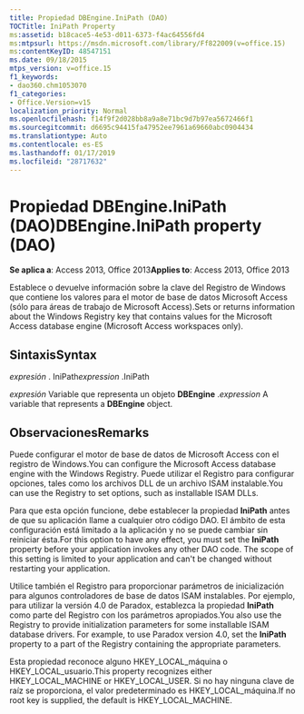 ```yaml
---
title: Propiedad DBEngine.IniPath (DAO)
TOCTitle: IniPath Property
ms:assetid: b18cace5-4e53-d011-6373-f4ac64556fd4
ms:mtpsurl: https://msdn.microsoft.com/library/Ff822009(v=office.15)
ms:contentKeyID: 48547151
ms.date: 09/18/2015
mtps_version: v=office.15
f1_keywords:
- dao360.chm1053070
f1_categories:
- Office.Version=v15
localization_priority: Normal
ms.openlocfilehash: f14f9f2d028bb8a9a8e71bc9d7b97ea5672466f1
ms.sourcegitcommit: d6695c94415fa47952ee7961a69660abc0904434
ms.translationtype: Auto
ms.contentlocale: es-ES
ms.lasthandoff: 01/17/2019
ms.locfileid: "28717632"
---
```

# <a name="dbengineinipath-property-dao"></a><span data-ttu-id="b9f5d-102">Propiedad DBEngine.IniPath (DAO)</span><span class="sxs-lookup"><span data-stu-id="b9f5d-102">DBEngine.IniPath property (DAO)</span></span>


<span data-ttu-id="b9f5d-103">**Se aplica a**: Access 2013, Office 2013</span><span class="sxs-lookup"><span data-stu-id="b9f5d-103">**Applies to**: Access 2013, Office 2013</span></span>

<span data-ttu-id="b9f5d-104">Establece o devuelve información sobre la clave del Registro de Windows que contiene los valores para el motor de base de datos Microsoft Access (sólo para áreas de trabajo de Microsoft Access).</span><span class="sxs-lookup"><span data-stu-id="b9f5d-104">Sets or returns information about the Windows Registry key that contains values for the Microsoft Access database engine (Microsoft Access workspaces only).</span></span>

## <a name="syntax"></a><span data-ttu-id="b9f5d-105">Sintaxis</span><span class="sxs-lookup"><span data-stu-id="b9f5d-105">Syntax</span></span>

<span data-ttu-id="b9f5d-106">*expresión* . IniPath</span><span class="sxs-lookup"><span data-stu-id="b9f5d-106">*expression* .IniPath</span></span>

<span data-ttu-id="b9f5d-107">*expresión* Variable que representa un objeto **DBEngine** .</span><span class="sxs-lookup"><span data-stu-id="b9f5d-107">*expression* A variable that represents a **DBEngine** object.</span></span>

## <a name="remarks"></a><span data-ttu-id="b9f5d-108">Observaciones</span><span class="sxs-lookup"><span data-stu-id="b9f5d-108">Remarks</span></span>

<span data-ttu-id="b9f5d-109">Puede configurar el motor de base de datos de Microsoft Access con el registro de Windows.</span><span class="sxs-lookup"><span data-stu-id="b9f5d-109">You can configure the Microsoft Access database engine with the Windows Registry.</span></span> <span data-ttu-id="b9f5d-110">Puede utilizar el Registro para configurar opciones, tales como los archivos DLL de un archivo ISAM instalable.</span><span class="sxs-lookup"><span data-stu-id="b9f5d-110">You can use the Registry to set options, such as installable ISAM DLLs.</span></span>

<span data-ttu-id="b9f5d-p102">Para que esta opción funcione, debe establecer la propiedad **IniPath** antes de que su aplicación llame a cualquier otro código DAO. El ámbito de esta configuración está limitado a la aplicación y no se puede cambiar sin reiniciar ésta.</span><span class="sxs-lookup"><span data-stu-id="b9f5d-p102">For this option to have any effect, you must set the **IniPath** property before your application invokes any other DAO code. The scope of this setting is limited to your application and can't be changed without restarting your application.</span></span>

<span data-ttu-id="b9f5d-p103">Utilice también el Registro para proporcionar parámetros de inicialización para algunos controladores de base de datos ISAM instalables. Por ejemplo, para utilizar la versión 4.0 de Paradox, establezca la propiedad **IniPath** como parte del Registro con los parámetros apropiados.</span><span class="sxs-lookup"><span data-stu-id="b9f5d-p103">You also use the Registry to provide initialization parameters for some installable ISAM database drivers. For example, to use Paradox version 4.0, set the **IniPath** property to a part of the Registry containing the appropriate parameters.</span></span>

<span data-ttu-id="b9f5d-115">Esta propiedad reconoce alguno HKEY\_LOCAL\_máquina o HKEY\_LOCAL\_usuario.</span><span class="sxs-lookup"><span data-stu-id="b9f5d-115">This property recognizes either HKEY\_LOCAL\_MACHINE or HKEY\_LOCAL\_USER.</span></span> <span data-ttu-id="b9f5d-116">Si no hay ninguna clave de raíz se proporciona, el valor predeterminado es HKEY\_LOCAL\_máquina.</span><span class="sxs-lookup"><span data-stu-id="b9f5d-116">If no root key is supplied, the default is HKEY\_LOCAL\_MACHINE.</span></span>

